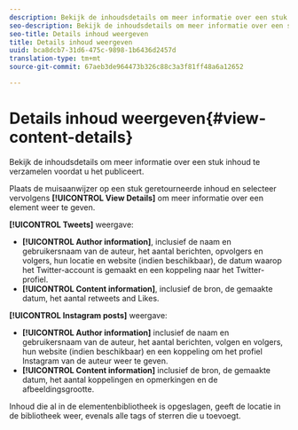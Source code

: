```yaml
---
description: Bekijk de inhoudsdetails om meer informatie over een stuk inhoud te verzamelen voordat u het publiceert.
seo-description: Bekijk de inhoudsdetails om meer informatie over een stuk inhoud te verzamelen voordat u het publiceert.
seo-title: Details inhoud weergeven
title: Details inhoud weergeven
uuid: bca8dcb7-31d6-475c-9898-1b6436d2457d
translation-type: tm+mt
source-git-commit: 67aeb3de964473b326c88c3a3f81ff48a6a12652

---
```



# Details inhoud weergeven{#view-content-details}

Bekijk de inhoudsdetails om meer informatie over een stuk inhoud te verzamelen voordat u het publiceert.

Plaats de muisaanwijzer op een stuk geretourneerde inhoud en selecteer vervolgens **[!UICONTROL View Details]** om meer informatie over een element weer te geven.

**[!UICONTROL Tweets]** weergave:

* **[!UICONTROL Author information]**, inclusief de naam en gebruikersnaam van de auteur, het aantal berichten, opvolgers en volgers, hun locatie en website (indien beschikbaar), de datum waarop het Twitter-account is gemaakt en een koppeling naar het Twitter-profiel.
* **[!UICONTROL Content information]**, inclusief de bron, de gemaakte datum, het aantal retweets and Likes.

**[!UICONTROL Instagram posts]** weergave:

* **[!UICONTROL Author information]** inclusief de naam en gebruikersnaam van de auteur, het aantal berichten, volgen en volgers, hun website (indien beschikbaar) en een koppeling om het profiel Instagram van de auteur weer te geven.
* **[!UICONTROL Content information]** inclusief de bron, de gemaakte datum, het aantal koppelingen en opmerkingen en de afbeeldingsgrootte.

Inhoud die al in de elementenbibliotheek is opgeslagen, geeft de locatie in de bibliotheek weer, evenals alle tags of sterren die u toevoegt.
